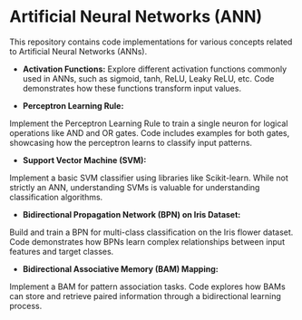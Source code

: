 # Artificial Neural Networks (ANN)
This repository contains code implementations for various concepts related to Artificial Neural Networks (ANNs).

- **Activation Functions:**
Explore different activation functions commonly used in ANNs, such as sigmoid, tanh, ReLU, Leaky ReLU, etc. Code demonstrates how these functions transform input values.

- **Perceptron Learning Rule:**

Implement the Perceptron Learning Rule to train a single neuron for logical operations like AND and OR gates. Code includes examples for both gates, showcasing how the perceptron learns to classify input patterns.

- **Support Vector Machine (SVM):**

Implement a basic SVM classifier using libraries like Scikit-learn. While not strictly an ANN, understanding SVMs is valuable for understanding classification algorithms.

- **Bidirectional Propagation Network (BPN) on Iris Dataset:**

Build and train a BPN for multi-class classification on the Iris flower dataset. Code demonstrates how BPNs learn complex relationships between input features and target classes.

- **Bidirectional Associative Memory (BAM) Mapping:**

Implement a BAM for pattern association tasks. Code explores how BAMs can store and retrieve paired information through a bidirectional learning process.